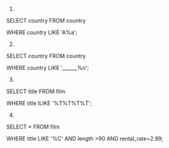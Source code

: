 1)

SELECT country FROM country 

WHERE country LIKE 'A%a';

2)

SELECT country FROM country 

WHERE country LIKE '______%n';

3)

SELECT title FROM film 

WHERE title ILIKE '%T%T%T%T';

4)

SELECT * FROM film 

WHERE title LIKE '%C' AND length >90 AND rental_rate=2.99;
